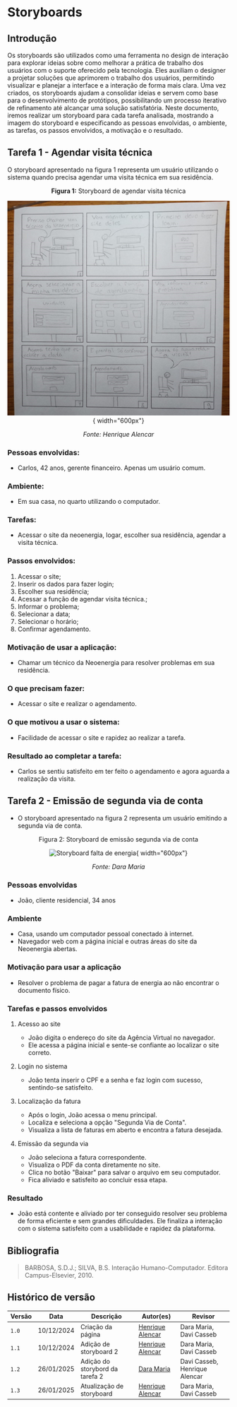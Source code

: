 # Storyboards

## Introdução

Os storyboards são utilizados como uma ferramenta no design de interação para explorar ideias sobre como melhorar a prática de trabalho dos usuários com o suporte oferecido pela tecnologia. Eles auxiliam o designer a projetar soluções que aprimorem o trabalho dos usuários, permitindo visualizar e planejar a interface e a interação de forma mais clara. Uma vez criados, os storyboards ajudam a consolidar ideias e servem como base para o desenvolvimento de protótipos, possibilitando um processo iterativo de refinamento até alcançar uma solução satisfatória​. Neste documento, iremos realizar um storyboard para cada tarefa analisada, mostrando a imagem do storyboard e especificando as pessoas envolvidas, o ambiente, as tarefas, os passos envolvidos, a motivação e o resultado.

## Tarefa 1 - Agendar visita técnica

O storyboard apresentado na figura 1 representa um usuário utilizando o sistema quando precisa agendar uma visita técnica em sua residência.

<center>

**Figura 1:** Storyboard de agendar visita técnica

![Storyboard de agendar visita técnica](../assets/storyboards/storyboard01.jpeg){ width="600px"}

_Fonte: Henrique Alencar_

</center>

### Pessoas envolvidas: 

 - Carlos, 42 anos, gerente financeiro. Apenas um usuário comum.

### Ambiente: 

- Em sua casa, no quarto utilizando o computador.

### Tarefas:

 - Acessar o site da neoenergia, logar, escolher sua residência, agendar a visita técnica.

### Passos envolvidos:

  1. Acessar o site; 
  2. Inserir os dados para fazer login; 
  3. Escolher sua residência; 
  4. Acessar a função de agendar visita técnica.;
  5. Informar o problema;
  6. Selecionar a data;
  7. Selecionar o horário;
  8. Confirmar agendamento.

### Motivação de usar a aplicação: 

- Chamar um técnico da Neoenergia para resolver problemas em sua residência.

### O que precisam fazer: 

- Acessar o site e realizar o agendamento.

### O que motivou a usar o sistema: 

- Facilidade de acessar o site e rapidez ao realizar a tarefa.

### Resultado ao completar a tarefa: 

- Carlos se sentiu satisfeito em ter feito o agendamento e agora aguarda a realização da visita.

## Tarefa 2 - Emissão de segunda via de conta 

- O storyboard apresentado na figura 2 representa um usuário emitindo a segunda via de conta.

<center>

Figura 2: Storyboard de emissão segunda via de conta

![Storyboard falta de energia](../assets/storyboards/storyboard02.png){ width="600px"}

_Fonte: Dara Maria_

</center>

### Pessoas envolvidas
- João, cliente residencial, 34 anos
 
### Ambiente
- Casa, usando um computador pessoal conectado à internet.
- Navegador web com a página inicial e outras áreas do site da Neoenergia abertas.
 
### Motivação para usar a aplicação
- Resolver o problema de pagar a fatura de energia ao não encontrar o documento físico.
 
### Tarefas e passos envolvidos

1. Acesso ao site 

    - João digita o endereço do site da Agência Virtual no navegador.  
    - Ele acessa a página inicial e sente-se confiante ao localizar o site correto.
 
2. Login no sistema  

    - João tenta inserir o CPF e a senha e faz login com sucesso, sentindo-se satisfeito.
 
3. Localização da fatura 

    - Após o login, João acessa o menu principal.  
    - Localiza e seleciona a opção "Segunda Via de Conta".  
    - Visualiza a lista de faturas em aberto e encontra a fatura desejada.
 
4. Emissão da segunda via 

    - João seleciona a fatura correspondente.  
    - Visualiza o PDF da conta diretamente no site.  
    - Clica no botão "Baixar" para salvar o arquivo em seu computador.  
    - Fica aliviado e satisfeito ao concluir essa etapa.
 
### Resultado
- João está contente e aliviado por ter conseguido resolver seu problema de forma eficiente e sem grandes dificuldades. Ele finaliza a interação com o sistema satisfeito com a usabilidade e rapidez da plataforma.

## Bibliografia
> BARBOSA, S.D.J.; SILVA, B.S. Interação Humano-Computador. Editora Campus-Elsevier, 2010.

## Histórico de versão

| Versão | Data       | Descrição                                  | Autor(es)                                       | Revisor                 |
| ------ | ---------- | ------------------------------------------ | ----------------------------------------------- | ----------------------- |
| `1.0`  | 10/12/2024 | Criação da página                          | [Henrique Alencar](https://github.com/henryqma) | Dara Maria, Davi Casseb |
| `1.1`  | 10/12/2024 | Adição de storyboard 2                     | [Henrique Alencar](https://github.com/henryqma) | Dara Maria, Davi Casseb |
| `1.2`  | 26/01/2025 | Adição do storybord da tarefa 2                   | [Dara Maria](https://github.com/daramariabs) | Davi Casseb, Henrique Alencar |
| `1.3`  | 26/01/2025 | Atualização de storyboard                   | [Henrique Alencar](https://github.com/henryqma) | Dara Maria, Davi Casseb |

